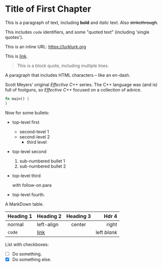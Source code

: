 # Title of First Chapter

This is a paragraph of text, including **bold** and *italic* text. Also ~~strikethrough~~.

This includes `code` identifiers, and some "quoted text" (including 'single quotes').

This is an inline URL: <https://lurklurk.org>

This is [link](https://github.com/daviddrysdale/mdbook-docbook).

> This is a block quote, including
> multiple lines.

A paragraph that includes HTML characters &ndash; like an en-dash.

Scott Meyers' original _Effective C++_ series.  The C++ language was (and is) full of footguns, so _Effective
C++_ focused on a collection of advice.

```rust
fn main() {
}
```

Now for some bullets:

- top-level first
    - second-level 1
    - second-level 2
        - third level
- top-level second
  1) sub-numbered bullet 1
  2) sub-numbered bullet 2
- top-level third

  with follow-on para
- top-level fourth.

A MarkDown table.

| Heading 1| Heading 2 | Heading 3| Hdr 4|
|----------|:----------|:--------:|-----:|
| normal | left-align| center| right|
| `code` | [link](http://example.com) | | left *blank*|

List with checkboxes:

- [ ] Do something.
- [x] Do something else.
